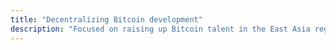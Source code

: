 ```yaml
---
title: "Decentralizing Bitcoin development"
description: "Focused on raising up Bitcoin talent in the East Asia region"
---
```

